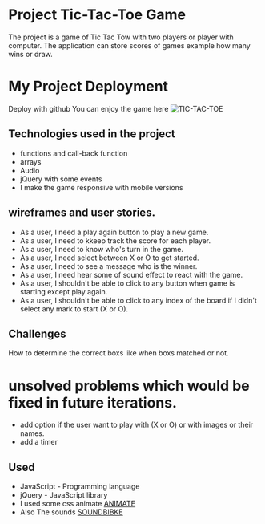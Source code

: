 # Project Tic-Tac-Toe Game
The project is a game of Tic Tac Tow with two players or player with computer. The application can store scores of games example how many wins or draw.

# My Project Deployment
Deploy with github
You can enjoy the game here ![TIC-TAC-TOE](https://samidahlawi.github.io/project0Tic-Tac-Toe/)


## Technologies used in the project
- functions and call-back function
- arrays 
- Audio 
- jQuery with some events 
- I make the game responsive with mobile versions


## wireframes and user stories.
- As a user, I need a play again button to play a new game. 
- As a user, I need to kkeep track the score for each player. 
- As a user, I need to know who's turn in the game.
- As a user, I need select between X or O to get started. 
- As a user, I need to see a message who is the winner. 
- As a user, I need hear some of sound effect to react with the game. 
- As a user, I shouldn't be able to click to any button when game is starting except play again. 
- As a user, I shouldn't be able to click to any index of the board if I didn't select any mark to start (X or O). 

## Challenges
How to determine the correct boxs like when boxs matched or not. 



# unsolved problems which would be fixed in future iterations.
- add option if the user want to play with (X or O) or with images or their names. 
- add a timer 



## Used
* JavaScript - Programming language
* jQuery - JavaScript library
* I used some css animate [ANIMATE](https://daneden.github.io/animate.css/)
* Also The sounds [SOUNDBIBKE](http://soundbible.com/)

